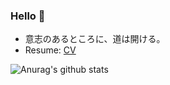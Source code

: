 ### Hello 👋 
- 意志のあるところに、道は開ける。
- Resume: [CV](https://randoruf.github.io/resume/)

![Anurag's github stats](https://github-readme-stats.vercel.app/api?username=likouka)
